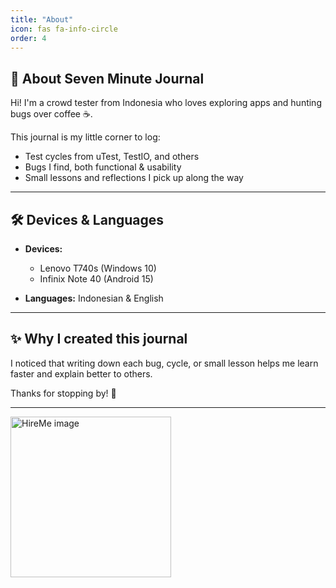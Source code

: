 ```yaml
---
title: "About"
icon: fas fa-info-circle
order: 4
---
```


## 🌱 About Seven Minute Journal

Hi! I'm a crowd tester from Indonesia who loves exploring apps and hunting bugs over coffee ☕.

This journal is my little corner to log:
- Test cycles from uTest, TestIO, and others
- Bugs I find, both functional & usability
- Small lessons and reflections I pick up along the way

---

## 🛠 Devices & Languages

- **Devices:**  
  - Lenovo T740s (Windows 10)  
  - Infinix Note 40 (Android 15)

- **Languages:** Indonesian & English

---

## ✨ Why I created this journal

I noticed that writing down each bug, cycle, or small lesson helps me learn faster and explain better to others.

Thanks for stopping by! 🚀

---
<a href="https://www.userfeel.com/t/2f665f9f" target="_blank" rel="noopener"><img alt="HireMe image" src="https://www.userfeel.com/tester/323375/image?.png" width="257" class="no-b-lazy"></a>
